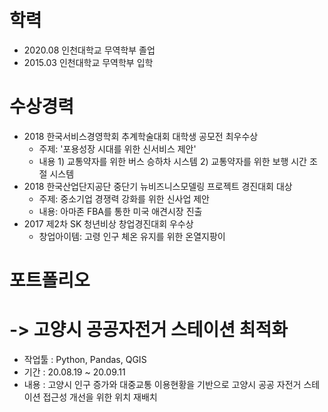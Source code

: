 # 학력
- 2020.08 인천대학교 무역학부 졸업
- 2015.03 인천대학교 무역학부 입학

# 수상경력
- 2018 한국서비스경영학회 추계학술대회 대학생 공모전 최우수상
  - 주제: '포용성장 시대를 위한 신서비스 제안'
  - 내용
        1) 교통약자를 위한 버스 승하차 시스템
        2) 교통약자를 위한 보행 시간 조절 시스템
- 2018 한국산업단지공단 중단기 뉴비즈니스모델링 프로젝트 경진대회 대상
  - 주제: 중소기업 경쟁력 강화를 위한 신사업 제안
  - 내용: 아마존 FBA를 통한 미국 애견시장 진출
- 2017 제2차 SK 청년비상 창업경진대회 우수상
  - 창업아이템: 고령 인구 체온 유지를 위한 온열지팡이
# 포트폴리오
# -> 고양시 공공자전거 스테이션 최적화
  - 작업툴 : Python, Pandas, QGIS
  - 기간 : 20.08.19 ~ 20.09.11
  - 내용 : 고양시 인구 증가와 대중교통 이용현황을 기반으로 고양시 공공 자전거 스테이션 접근성 개선을 위한 위치 재배치
